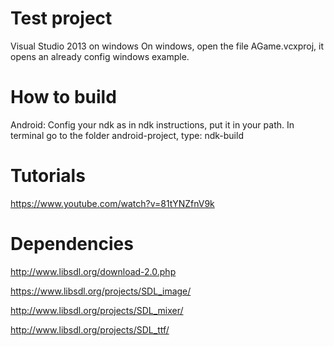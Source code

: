 # Test project

Visual Studio 2013 on windows
On windows, open the file AGame.vcxproj, it opens an already config windows example.

# How to build
Android:
Config your ndk as in ndk instructions, put it in your path.
In terminal go to the folder android-project, type: ndk-build

# Tutorials
https://www.youtube.com/watch?v=81tYNZfnV9k

# Dependencies
http://www.libsdl.org/download-2.0.php

https://www.libsdl.org/projects/SDL_image/

http://www.libsdl.org/projects/SDL_mixer/

http://www.libsdl.org/projects/SDL_ttf/
